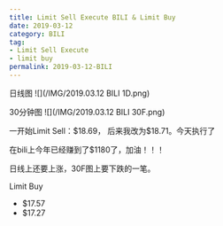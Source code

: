```yaml
---
title: Limit Sell Execute BILI & Limit Buy
date: 2019-03-12
category: BILI
tag:
- Limit Sell Execute
- limit buy
permalink: 2019-03-12-BILI
---
```


日线图
![](/IMG/2019.03.12 BILI 1D.png)

30分钟图
![](/IMG/2019.03.12 BILI 30F.png)



一开始Limit Sell：$\$$18.69， 后来我改为$\$$18.71。今天执行了

在bili上今年已经赚到了$\$$1180了，加油！！！


日线上还要上涨，30F图上要下跌的一笔。

Limit Buy

* $\$$17.57
* $\$$17.27
